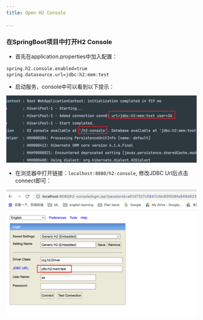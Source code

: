 ```yaml
---
title: Open H2 Console

---
```

### 在SpringBoot项目中打开H2 Console

- 首先在application.properties中加入配置：

```
spring.h2.console.enabled=true
spring.datasource.url=jdbc:h2:mem:test
```

- 启动服务，console中可以看到以下提示：

![1676902456847](./image/h2_console/1676902456847.png)

- 在浏览器中打开链接：`localhost:8080/h2-console`, 修改JDBC Url后点击connect即可：

![1676902666450](./image/h2_console/1676902666450.png)
